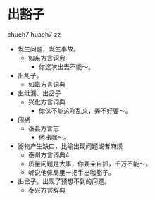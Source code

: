 # 出豁子
chueh7 huaeh7 zz
+ 发生问题，发生事故。
  * 如东方言词典
    - 你这次出去不能～。
+ 出乱子。
  * 如皋方言词典
+ 出纰漏、出岔子
  * 兴化方言词典
    - 你俫不能这吖乱来，弄不好要～。
+ 闯祸
  * 泰县方言志
    - 他出咖～。
+ 器物产生缺口，比喻出现问题或者麻烦
  * 泰州方言词典4
  - 质量问题是大事，你要亲自抓，千万不能～。
  - 听说他俫局里一把手出咖豁子。
+ 出岔子，出现了预想不到的问题。
  * 泰兴方言辞典

